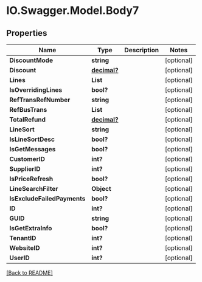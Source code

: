 # IO.Swagger.Model.Body7
## Properties

Name | Type | Description | Notes
------------ | ------------- | ------------- | -------------
**DiscountMode** | **string** |  | [optional] 
**Discount** | [**decimal?**](BigDecimal.md) |  | [optional] 
**Lines** | **List** |  | [optional] 
**IsOverridingLines** | **bool?** |  | [optional] 
**RefTransRefNumber** | **string** |  | [optional] 
**RefBusTrans** | **List** |  | [optional] 
**TotalRefund** | [**decimal?**](BigDecimal.md) |  | [optional] 
**LineSort** | **string** |  | [optional] 
**IsLineSortDesc** | **bool?** |  | [optional] 
**IsGetMessages** | **bool?** |  | [optional] 
**CustomerID** | **int?** |  | [optional] 
**SupplierID** | **int?** |  | [optional] 
**IsPriceRefresh** | **bool?** |  | [optional] 
**LineSearchFilter** | **Object** |  | [optional] 
**IsExcludeFailedPayments** | **bool?** |  | [optional] 
**ID** | **int?** |  | [optional] 
**GUID** | **string** |  | [optional] 
**IsGetExtraInfo** | **bool?** |  | [optional] 
**TenantID** | **int?** |  | [optional] 
**WebsiteID** | **int?** |  | [optional] 
**UserID** | **int?** |  | [optional] 

 [[Back to README]](../README.md)


